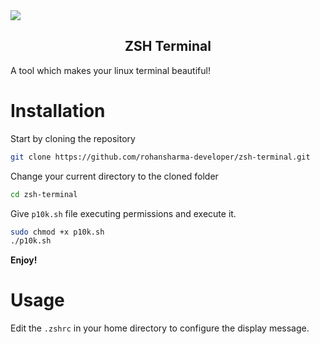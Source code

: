 <img src="https://github.com/rohansharma-developer/zsh-terminal/assets/107614947/effc35d1-7511-472d-8d21-de61cee9cb25)">
<h2 align="center">ZSH Terminal</h2>
A tool which makes your linux terminal beautiful!
<br>

# Installation
Start by cloning the repository
``` bash
git clone https://github.com/rohansharma-developer/zsh-terminal.git
```
Change your current directory to the cloned folder
``` bash
cd zsh-terminal
```
Give `p10k.sh` file executing permissions and execute it.
``` bash
sudo chmod +x p10k.sh
./p10k.sh
```
**Enjoy!**
# Usage
Edit the `.zshrc` in your home directory to configure the display message.

